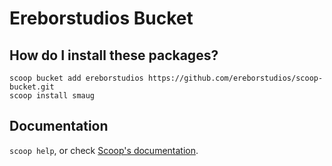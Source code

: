 # Ereborstudios Bucket

## How do I install these packages?
```
scoop bucket add ereborstudios https://github.com/ereborstudios/scoop-bucket.git
scoop install smaug
```

## Documentation
`scoop help`,  or check [Scoop's documentation](https://github.com/lukesampson/scoop/wiki).
